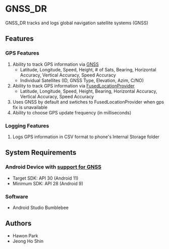# GNSS_DR

GNSS_DR tracks and logs global navigation satellite systems (GNSS) 

## Features
### GPS Features
1. Ability to track GPS information via [GNSS](https://developer.android.com/guide/topics/sensors/gnss)
    - Latitude, Longitude, Speed, Height, # of Sats, Bearing, Horizontal Accuracy, Vertical Accuracy, Speed Accuracy
    - Individual Satellites (ID, GNSS Type, Elevation, Azim, C/NO)
2. Ability to track GPS information via [FusedLocationProvider](https://developers.google.com/location-context/fused-location-provider)
    - Latitude, Longitude, Speed, Height, Bearing, Horizontal Accuracy, Vertical Accuracy, Speed Accuracy
3. Uses GNSS by default and swtiches to FusedLocationProvider when gps fix is unavailable
4. Ability to choose GPS update frequency (in milliseconds)

### Logging Features
1. Logs GPS information in CSV format to phone's Internal Storage folder

## System Requirements
### Android Device with [support for GNSS](https://docs.google.com/spreadsheets/d/1z6Yt9c4cyev1PB6VWEkbZtJGfoxAQ5UJnHyP24sFwlk/edit#gid=0)
- Target SDK: API 30 (Android 11)
- Minimum SDK: API 28 (Android 9)

### Software
- Android Studio Bumblebee

## Authors
- Hawon Park
- Jeong Ho Shin
